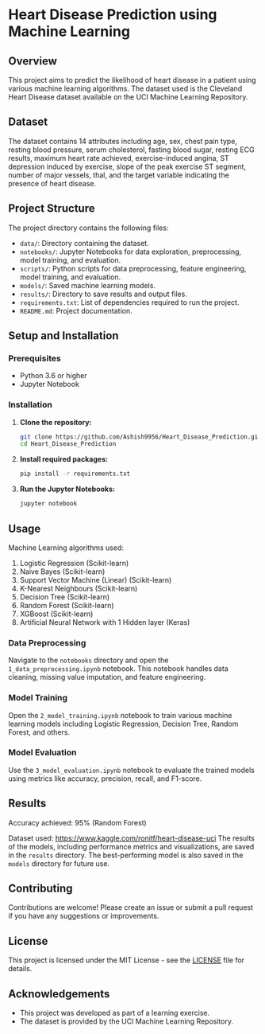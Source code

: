 # Heart Disease Prediction using Machine Learning

## Overview
This project aims to predict the likelihood of heart disease in a patient using various machine learning algorithms. The dataset used is the Cleveland Heart Disease dataset available on the UCI Machine Learning Repository.

## Dataset
The dataset contains 14 attributes including age, sex, chest pain type, resting blood pressure, serum cholesterol, fasting blood sugar, resting ECG results, maximum heart rate achieved, exercise-induced angina, ST depression induced by exercise, slope of the peak exercise ST segment, number of major vessels, thal, and the target variable indicating the presence of heart disease.

## Project Structure
The project directory contains the following files:

- `data/`: Directory containing the dataset.
- `notebooks/`: Jupyter Notebooks for data exploration, preprocessing, model training, and evaluation.
- `scripts/`: Python scripts for data preprocessing, feature engineering, model training, and evaluation.
- `models/`: Saved machine learning models.
- `results/`: Directory to save results and output files.
- `requirements.txt`: List of dependencies required to run the project.
- `README.md`: Project documentation.

## Setup and Installation

### Prerequisites
- Python 3.6 or higher
- Jupyter Notebook

### Installation

1. **Clone the repository:**
    ```sh
    git clone https://github.com/Ashish9956/Heart_Disease_Prediction.git
    cd Heart_Disease_Prediction
    ```

2. **Install required packages:**
    ```sh
    pip install -r requirements.txt
    ```

3. **Run the Jupyter Notebooks:**
    ```sh
    jupyter notebook
    ```

## Usage
Machine Learning algorithms used:

1. Logistic Regression (Scikit-learn)
2. Naive Bayes (Scikit-learn)
3. Support Vector Machine (Linear) (Scikit-learn)
4. K-Nearest Neighbours (Scikit-learn)
5. Decision Tree (Scikit-learn)
6. Random Forest (Scikit-learn)
7. XGBoost (Scikit-learn)
8. Artificial Neural Network with 1 Hidden layer (Keras)

### Data Preprocessing
Navigate to the `notebooks` directory and open the `1_data_preprocessing.ipynb` notebook. This notebook handles data cleaning, missing value imputation, and feature engineering.

### Model Training
Open the `2_model_training.ipynb` notebook to train various machine learning models including Logistic Regression, Decision Tree, Random Forest, and others.

### Model Evaluation
Use the `3_model_evaluation.ipynb` notebook to evaluate the trained models using metrics like accuracy, precision, recall, and F1-score.

## Results

Accuracy achieved: 95% (Random Forest)

Dataset used: https://www.kaggle.com/ronitf/heart-disease-uci
The results of the models, including performance metrics and visualizations, are saved in the `results` directory. The best-performing model is also saved in the `models` directory for future use.

## Contributing
Contributions are welcome! Please create an issue or submit a pull request if you have any suggestions or improvements.

## License
This project is licensed under the MIT License - see the [LICENSE](LICENSE) file for details.

## Acknowledgements
- This project was developed as part of a learning exercise.
- The dataset is provided by the UCI Machine Learning Repository.





